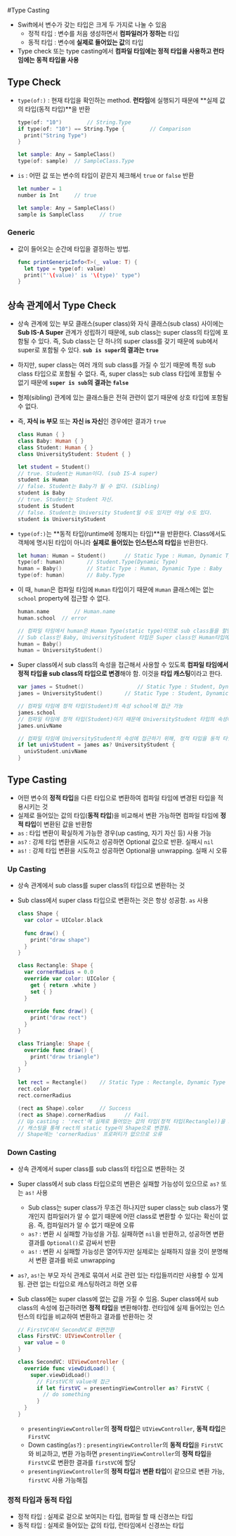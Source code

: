 #Type Casting

- Swift에서 변수가 갖는 타입은 크게 두 가지로 나눌  수 있음
  - 정적 타입 : 변수를 처음 생성하면서 **컴파일러가 정하는** 타입
  - 동적 타입 : 변수에 **실제로 들어있는 값**의 타입
- Type check 또는 type casting에서 **컴파일 타임에는 정적 타입을 사용하고 런타임에는 동적 타입을 사용**

## Type Check

- `type(of:)` : 현재 타입을 확인하는 method. **런타임**에 실행되기 때문에 **실제 값의 타입(동적 타입)**을 반환

  ```swift
  type(of: "10")		// String.Type
  if type(of: "10") == String.Type {		// Comparison
    print("String Type")
  }
  
  let sample: Any = SampleClass()
  type(of: sample)	// SampleClass.Type
  ```

- `is` : 어떤 값 또는 변수의 타입이 같은지 체크해서 `true` or `false` 반환

  ```swift
  let number = 1
  number is Int		// true
  
  let sample: Any = SampleClass()
  sample is SampleClass		// true
  ```

### Generic

- 값이 들어오는 순간에 타입을 결정하는 방법.

  ```swift
  func printGenericInfo<T>(_ value: T) {
    let type = type(of: value)
    print("'\(value)' is '\(type)' type")
  }
  ```

## 상속 관계에서 Type Check

- 상속 관계에 있는 부모 클래스(super class)와 자식 클래스(sub class) 사이에는 **Sub IS-A Super** 관계가 성립하기 때문에, sub class는 super class의 타입에 포함될 수 있다. 즉, Sub class는 단 하나의 super class를 갖기 때문에 sub에서 super로 포함될 수 있다. **`sub is super`의 결과는 `true`**

- 하지만, super class는 여러 개의 sub class를 가질 수 있기 때문에 특정 sub class 타입으로 포함될 수 없다. 즉, super class는  sub class 타입에 포함될 수 없기 때문에 **`super is sub`의 결과는 `false`**

- 형제(sibling) 관계에 있는 클래스들은 전혀 관련이 없기 때문에 상호 타입에 포함될 수 없다.

- 즉, **자식 is 부모** 또는 **자신 is 자신**인 경우에만 결과가 `true`

  ```swift
  class Human { }
  class Baby: Human { }
  class Student: Human { }
  class UniversityStudent: Student { }
  
  let student = Student()
  // true. Student는 Human이다. (sub IS-A super)
  student is Human
  // false. Student는 Baby가 될 수 없다. (Sibling)
  student is Baby
  // true. Student는 Student 자신.
  student is Student				
  // false. Student는 University Student일 수도 있지만 아닐 수도 있다.
  student is UniversityStudent	
  ```

- `type(of:)`는 **동적 타입(runtime에 정해지는 타입)**을 반환한다. Class에서도 객체에 명시된 타입이 아니라 **실제로 들어있는 인스턴스의 타입**을 반환한다.

  ```swift
  let human: Human = Student()		// Static Type : Human, Dynamic Type : Student
  type(of: human)		// Student.Type(Dynamic Type)
  human = Baby()		// Static Type : Human, Dynamic Type : Baby
  type(of: human)		// Baby.Type
  ```

- 이 때, `human`은 컴파일 타임에 `Human` 타입이기 때문에 `Human` 클래스에는 없는 `school` property에 접근할 수 없다.

  ```swift
  human.name		// Human.name
  human.school	// error
  
  // 컴파일 타임에서 human은 Human Type(static type)이므로 sub class들을 할당할 수 있음
  // Sub class인 Baby, UniversityStudent 타입은 Super class인 Human타입에 포함될 수 있음
  human = Baby()	
  human = UniversityStudent()
  ```

- Super class에서 sub class의 속성을 접근해서 사용할 수 있도록 **컴파일 타임에서 정적 타입을 sub class의 타입으로 변경**해야 함. 이것을 **타입 캐스팅**이라고 한다.

  ```swift
  var james = Studnet()					// Static Type : Student, Dynamic Type : Student			
  james = UniversityStudent()		// Static Type : Student, Dynamic Type : UniversityStudent
  
  // 컴파일 타임에 정적 타입(Student)의 속성 school에 접근 가능
  james.school		
  // 컴파일 타임에 정적 타입(Student)이기 때문에 UniversityStudent 타입의 속성에는 접근 불가
  james.univName
  
  // 컴파일 타임에 UniversityStudent의 속성에 접근하기 위해, 정적 타입을 동적 타입으로 변경함
  if let univStudent = james as? UniversityStudent {
  	univStudent.univName  
  }
  ```

## Type Casting

- 어떤 변수의 **정적 타입**을 다른 타입으로 변환하여 컴파일 타임에 변경된 타입을 적용시키는 것
- 실제로 들어있는 값의 타입(**동적 타입**)을 비교해서 변환 가능하면 컴파일 타임에 **정적 타입**이 변환된 값을 반환함
- `as` : 타입 변환이 확실하게 가능한 경우(up casting, 자기 자신 등) 사용 가능
- `as?` : 강제 타입 변환을 시도하고 성공하면 Optional 값으로 반환. 실패시 `nil`
- `as!` : 강제 타입 변환을 시도하고 성공하면 Optional을 unwrapping. 실패 시 오류

### Up Casting

- 상속 관계에서 sub class를 super class의 타입으로 변환하는 것

- Sub class에서 super class 타입으로 변환하는 것은 항상 성공함. `as` 사용

  ```swift
  class Shape {
    var color = UIColor.black
    
    func draw() {
      print("draw shape")
    }
  }
  
  class Rectangle: Shape {
    var cornerRadius = 0.0
    override var color: UIColor {
      get { return .white }
      set { }
    }
    
    override func draw() {
      print("draw rect")
    }
  }
  
  class Triangle: Shape {
    override func draw() {
      print("draw triangle")
    }
  }
  
  let rect = Rectangle()	// Static Type : Rectangle, Dynamic Type : Rectangle
  rect.color
  rect.cornerRadius		
  
  (rect as Shape).color		// Success
  (rect as Shape).cornerRadius		// Fail. 
  // Up casting : 'rect'에 실제로 들어있는 값의 타입(정적 타입(Rectangle))을 Shape으로 변환
  // 캐스팅을 통해 rect의 static type이 Shape으로 변경됨. 
  // Shape에는 'cornerRadius' 프로퍼티가 없으므로 오류
  ```

### Down Casting

- 상속 관계에서 super class를 sub class의 타입으로 변환하는 것

- Super class에서 sub class 타입으로의 변환은 실패할 가능성이 있으므로 `as?` 또는 `as!` 사용

  - Sub class는 super class가 무조건 하나지만 super class는 sub class가 몇개인지 컴파일러가 알 수 없기 때문에 어떤 class로 변환할 수 있다는 확신이 없음. 즉, 컴파일러가 알 수 없기 때문에 오류
  - `as?` : 변환 시 실패할 가능성을 가짐. 실패하면 `nil`을 반환하고, 성공하면 변환 결과를 `Optional()`로 감싸서 반환
  - `as!` : 변환 시 실패할 가능성은 열어두지만 실제로는 실패하지 않을 것이 분명해서 변환 결과를 바로 unwrapping

- `as?`, `as!`는 부모 자식 관계로 묶여서 서로 관련 있는 타입들끼리만 사용할 수 있게 됨. 관련 없는 타입으로 캐스팅하려고 하면 오류

- Sub class에는 super class에 없는 값을 가질 수 있음. Super class에서 sub class의 속성에 접근하려면 **정적 타입**을 변환해야함. 런타임에 실제 들어있는 인스턴스의 타입을 비교하여 변환하고 결과를 반환하는 것

  ```swift
  // FirstVC에서 SecondVC로 화면전환
  class FirstVC: UIViewController { 
    var value = 0
  }
  
  class SecondVC: UIViewController {
    override func viewDidLoad() {
      super.viewDidLoad()
      	// FirstVC의 value에 접근
      	if let firstVC = presentingViewController as? FirstVC {
          // do something
        }
  	}
  }
  ```

  - `presentingViewController`의 **정적 타입**은 `UIViewController`, **동적 타입**은 `FirstVC`
  - Down casting(`as?`) : `presentingViewController`의 **동적 타입**을 `FirstVC`와 비교하고, 변환 가능하면 `presentingViewController`의 **정적 타입**을 `FirstVC`로 변환한 결과를 `firstVC`에 할당
  - `presentingViewController`의 **정적 타입**과 **변환 타입**이 같으므로 변환 가능, `firstVC` 사용 가능해짐

### 정적 타입과 동적 타입

- 정적 타입 : 실제로 겉으로 보여지는 타입, 컴파일 할 때 신경쓰는 타입
- 동적 타입 : 실제로 들어있는 값의 타입, 런타임에서 신경쓰는 타입